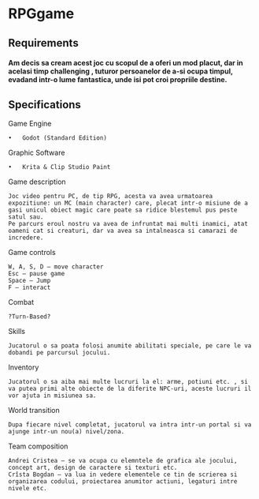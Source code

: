 # RPGgame

## Requirements

#### Am decis sa cream acest joc cu scopul de a oferi un mod placut, dar in acelasi timp challenging , tuturor persoanelor de a-si ocupa timpul, evadand intr-o lume fantastica, unde isi pot croi propriile destine.
	
## Specifications 

Game Engine
	
	•	Godot (Standard Edition)
Graphic Software 
	
	•	Krita & Clip Studio Paint

Game description

	Joc video pentru PC, de tip RPG, acesta va avea urmatoarea expozitiune: un MC (main character) care, plecat intr-o misiune de a gasi unicul obiect magic care poate sa ridice blestemul pus peste satul sau. 
	Pe parcurs eroul nostru va avea de infruntat mai multi inamici, atat oameni cat si creaturi, dar va avea sa intalneasca si camarazi de incredere.

Game controls	

	W, A, S, D – move character
	Esc – pause game
	Space – Jump
	F – interact
	
Combat

	?Turn-Based?	
	
Skills

	Jucatorul o sa poata folosi anumite abilitati speciale, pe care le va dobandi pe parcursul jocului.
	
Inventory

	Jucatorul o sa aiba mai multe lucruri la el: arme, potiuni etc. , si va putea primi alte obiecte de la diferite NPC-uri, aceste lucruri il vor ajuta in misiunea sa.
	
World transition

	Dupa fiecare nivel completat, jucatorul va intra intr-un portal si va ajunge intr-un nou(a) nivel/zona.
	
Team composition

	Andrei Cristea – se va ocupa cu elemntele de grafica ale jocului, concept art, design de caractere si texturi etc.
	Crîsta Bogdan – va lua in vedere elementele ce tin de scrierea si organizarea codului, proiectarea anumitor actiuni, legaturi intre nivele etc.

